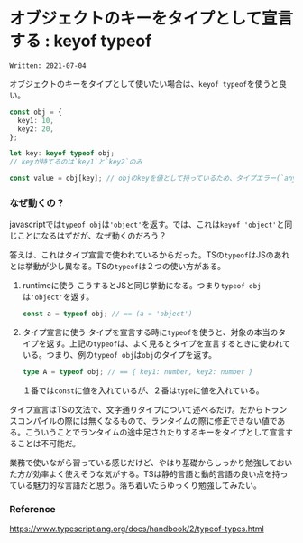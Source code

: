 # オブジェクトのキーをタイプとして宣言する : keyof typeof

`Written: 2021-07-04`

オブジェクトのキーをタイプとして使いたい場合は、`keyof typeof`を使うと良い。

```ts
const obj = {
  key1: 10,
  key2: 20,
};

let key: keyof typeof obj;
// keyが持てるのは`key1`と`key2`のみ

const value = obj[key]; // objのkeyを値として持っているため、タイプエラー(`any`)がでない
```

### なぜ動くの？
javascriptでは`typeof obj`は`'object'`を返す。では、これは`keyof 'object'`と同じことになるはずだが、なぜ動くのだろう？

答えは、これはタイプ宣言で使われているからだった。TSの`typeof`はJSのあれとは挙動が少し異なる。TSの`typeof`は２つの使い方がある。

1. runtimeに使う
    こうするとJSと同じ挙動になる。つまり`typeof obj`は`'object'`を返す。
    ```ts
    const a = typeof obj; // == (a = 'object')
    ```
2. タイプ宣言に使う
    タイプを宣言する時に`typeof`を使うと、対象の本当のタイプを返す。上記の`typeof`は、よく見るとタイプを宣言するときに使われている。つまり、例の`typeof obj`は`obj`のタイプを返す。
    ```ts
    type A = typeof obj; // == { key1: number, key2: number }
    ```
    １番では`const`に値を入れているが、２番は`type`に値を入れている。

タイプ宣言はTSの文法で、文字通りタイプについて述べるだけ。だからトランスコンパイルの際には無くなるもので、ランタイムの際に修正できない値である。こういうことでランタイムの途中足されたりするキーをタイプとして宣言することは不可能だ。

業務で使いながら習っている感じだけど、やはり基礎からしっかり勉強しておいた方が効率よく使えそうな気がする。TSは静的言語と動的言語の良い点を持っている魅力的な言語だと思う。落ち着いたらゆっくり勉強してみたい。

### Reference
https://www.typescriptlang.org/docs/handbook/2/typeof-types.html
